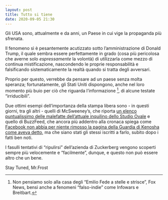 ```yaml
---
layout: post
title: Tutto si tiene
date: 2020-09-05 21:30
---
```


Gli USA sono, attualmente e da anni, un Paese in cui vige la propaganda più sfrenata.

Il fenomeno sì è pesantemente acutizzato sotto l’amministrazione di Donald Trump, il quale sembra essere perfettamente in grado (cosa più pericolosa che averne solo *espressamente* la volontà) di utilizzarla come mezzo di continua mistificazione, nascondendo le proprie responsabilità e falsificando sistematicamente la realtà quando si tratta degli avversari.

Proprio per questo, verrebbe da pensare ad un paese senza molta speranza; fortunatamente, gli Stati Uniti dispongono, anche nel loro momento più buio per ciò che riguarda l’informazione [^1], di alcune testate “irriducibili”.

Due ottimi esempi dell’importanza della stampa libera sono - in questi giorni, tra gli altri - quelli di McSweeney’s, che riporta [un elenco puntualissimo delle malefatte dell’attuale inquilino dello Studio Ovale](https://www.mcsweeneys.net/articles/the-complete-listing-so-far-atrocities-1-842) e quello di BuzzFeed, che ancora più addentro alla cronaca spiega come [Facebook non abbia per niente rimosso la pagina della Guardia di Kenosha come aveva detto](https://www.buzzfeednews.com/article/ryanmac/facebook-failed-kenosha), ma che siano stati gli stessi iscritti a farlo, subito dopo i fatti ben noti.

I fasulli tentativi di “ripulirsi” dell’azienda di Zuckerberg vengono scoperti sempre più velocemente e “facilmente”, dunque, e questo non può essere altro che un bene.

Stay Tuned, Mr.Frost

[^1]: Non pensiamo solo alla casa degli “Emilio Fede a stelle e strisce”, Fox News, bensì anche a fenomeni “falso-indie” come Infowars e Breitbart.